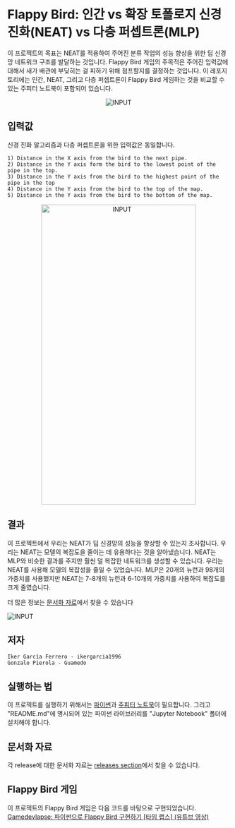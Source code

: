 # Flappy Bird: 인간 vs 확장 토폴로지 신경 진화(NEAT) vs 다층 퍼셉트론(MLP)
이 프로젝트의 목표는 NEAT를 적용하여 주어진 분류 작업의 성능 향상을 위한 딥 신경망 네트워크 구조를 발달하는 것입니다. Flappy Bird 게임의 주목적은 주어진 입력값에 대해서 새가 배관에 부딪히는 걸 피하기 위해 점프할지를 결정하는 것입니다. 이 레포지토리에는 인간, NEAT, 그리고 다층 퍼셉트론이 Flappy Bird 게임하는 것을 비교할 수 있는 주피터 노트북이 포함되어 있습니다. 

<p align="center">
 <img src="https://github.com/ikergarcia1996/Flappy-Bird-NEAT-vs-DEEP/blob/master/DemoImages/ComparisonPlaying.gif?raw=true" alt="INPUT" />

</p>

## 입력값

신경 진화 알고리즘과 다층 퍼셉트론을 위한 입력값은 동일합니다. 
 
    1) Distance in the X axis from the bird to the next pipe.
    2) Distance in the Y axis form the bird to the lowest point of the pipe in the top.
    3) Distance in the Y axis from the bird to the highest point of the pipe in the top
    4) Distance in the Y axis from the bird to the top of the map.
    5) Distance in the Y axis from the bird to the bottom of the map.
    
<p align="center">

<img src="https://github.com/ikergarcia1996/Flappy-Bird-NEAT-vs-DEEP/blob/master/DemoImages/Input.png?raw=true" alt="INPUT" width="350" height="680" />

</p>


## 결과
이 프로젝트에서 우리는 NEAT가 딥 신경망의 성능을 향상할 수 있는지 조사합니다. 우리는 NEAT는 모델의 복잡도을 줄이는 데 유용하다는 것을 알아냈습니다. NEAT는 MLP와 비슷한 결과를 주지만 훨씬 덜 복잡한 네트워크를 생성할 수 있습니다. 우리는 NEAT를 사용해 모델의 복잡성을 줄일 수 있었습니다. MLP은 20개의 뉴런과 98개의 가중치를 사용했지만 NEAT는 7-8개의 뉴런과 6-10개의 가중치를 사용하여 복잡도를 크게 줄였습니다. 


더 많은 정보는 [문서화 자료](https://github.com/ikergarcia1996/Flappy-Bird-NEAT-vs-DEEP/releases/)에서 찾을 수 있습니다 

![INPUT](https://github.com/ikergarcia1996/Flappy-Bird-NEAT-vs-DEEP/blob/master/DemoImages/comp.png?raw=true)


## 저자
```
Iker García Ferrero - ikergarcia1996
Gonzalo Pierola - Guamedo
```
## 실행하는 법
이 프로젝트를 실행하기 위해서는 [파이썬](https://www.python.org/)과 [주피터 노트북](http://jupyter.org/)이 필요합니다.
그리고 "README.md"에 명시되어 있는 파이썬 라이브러리를 "Jupyter Notebook" 폴더에 설치해야 합니다. 

## 문서화 자료
각 release에 대한 문서화 자료는 [releases section](https://github.com/ikergarcia1996/Flappy-Bird-NEAT-vs-DEEP/releases/)에서 찾을 수 있습니다. 

## Flappy Bird 게임
이 프로젝트의 Flappy Bird 게임은 다음 코드를 바탕으로 구현되었습니다. 
[Gamedevlapse: 파이썬으로 Flappy Bird 구현하기 \[타임 랩스\] (유튜브 영상)](https://youtu.be/h2Uhla6nLDU)
